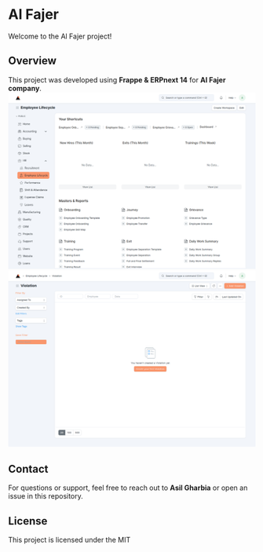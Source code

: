 # Al Fajer

Welcome to the Al Fajer project!

## Overview
This project was developed using **Frappe & ERPnext 14** for  **Al Fajer company**.
![Project Screenshot](alfajer_view1.png)
![Project Screenshot](alfajer_view2.png)

## Contact
For questions or support, feel free to reach out to **Asil Gharbia** or open an issue in this repository.

## License
This project is licensed under the MIT
